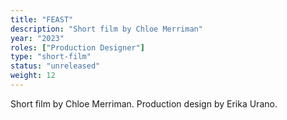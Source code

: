 ```yaml
---
title: "FEAST"
description: "Short film by Chloe Merriman"
year: "2023"
roles: ["Production Designer"]
type: "short-film"
status: "unreleased"
weight: 12
---
```


Short film by Chloe Merriman. Production design by Erika Urano. 
